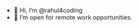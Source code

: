 - 👋 Hi, I’m @rahul4coding
- 🌱 I’m open for remote work opportunities.

<!---
rahul4coding/rahul4coding is a ✨ special ✨ repository because its `README.md` (this file) appears on your GitHub profile.
You can click the Preview link to take a look at your changes.
--->
